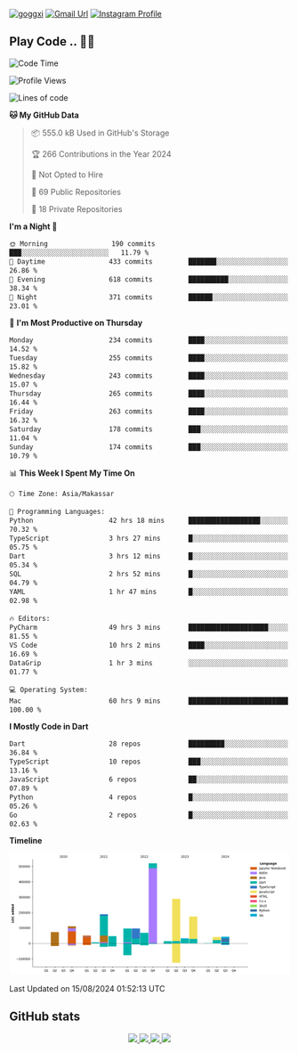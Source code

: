 [![goggxi](https://img.shields.io/badge/Portofolio-Goggxi-orange)](https://goggxi.github.io)
[![Gmail Url](https://img.shields.io/twitter/url?label=Goggxi@gmail.com&logo=gmail&style=social&url=http%3A%2F%2Fmailto%3Acontact.Goggxi@gmail.com)](mailto:Goggxi@gmail.com) [![Instagram Profile](https://img.shields.io/twitter/url?label=moh_rifkan&logo=instagram&style=social&url=https://www.instagram.com/moh_rifkan/)](https://www.instagram.com/moh_rifkan/)

## Play Code .. 💬🚀

<!-- [![Moh Rifkan GitHub stats](https://github-readme-stats.vercel.app/api?username=goggxi&count_private=true&show_icons=true&theme=dracula&custom_title=Goggxi%20Statistic%20🚀)](https://github.com/goggxi/goggxi)

[![Top Langs](https://github-readme-stats.vercel.app/api/top-langs/?username=goggxi&langs_count=8&layout=compact&show_icons=true&theme=dracula)](https://github.com/goggxi/goggxi) -->

<!--START_SECTION:waka-->
![Code Time](http://img.shields.io/badge/Code%20Time-3%2C160%20hrs%2024%20mins-blue)

![Profile Views](http://img.shields.io/badge/Profile%20Views-7-blue)

![Lines of code](https://img.shields.io/badge/From%20Hello%20World%20I%27ve%20Written-1.8%20million%20lines%20of%20code-blue)

**🐱 My GitHub Data** 

> 📦 555.0 kB Used in GitHub's Storage 
 > 
> 🏆 266 Contributions in the Year 2024
 > 
> 🚫 Not Opted to Hire
 > 
> 📜 69 Public Repositories 
 > 
> 🔑 18 Private Repositories 
 > 
**I'm a Night 🦉** 

```text
🌞 Morning                190 commits         ███░░░░░░░░░░░░░░░░░░░░░░   11.79 % 
🌆 Daytime                433 commits         ███████░░░░░░░░░░░░░░░░░░   26.86 % 
🌃 Evening                618 commits         ██████████░░░░░░░░░░░░░░░   38.34 % 
🌙 Night                  371 commits         ██████░░░░░░░░░░░░░░░░░░░   23.01 % 
```
📅 **I'm Most Productive on Thursday** 

```text
Monday                   234 commits         ████░░░░░░░░░░░░░░░░░░░░░   14.52 % 
Tuesday                  255 commits         ████░░░░░░░░░░░░░░░░░░░░░   15.82 % 
Wednesday                243 commits         ████░░░░░░░░░░░░░░░░░░░░░   15.07 % 
Thursday                 265 commits         ████░░░░░░░░░░░░░░░░░░░░░   16.44 % 
Friday                   263 commits         ████░░░░░░░░░░░░░░░░░░░░░   16.32 % 
Saturday                 178 commits         ███░░░░░░░░░░░░░░░░░░░░░░   11.04 % 
Sunday                   174 commits         ███░░░░░░░░░░░░░░░░░░░░░░   10.79 % 
```


📊 **This Week I Spent My Time On** 

```text
🕑︎ Time Zone: Asia/Makassar

💬 Programming Languages: 
Python                   42 hrs 18 mins      ██████████████████░░░░░░░   70.32 % 
TypeScript               3 hrs 27 mins       █░░░░░░░░░░░░░░░░░░░░░░░░   05.75 % 
Dart                     3 hrs 12 mins       █░░░░░░░░░░░░░░░░░░░░░░░░   05.34 % 
SQL                      2 hrs 52 mins       █░░░░░░░░░░░░░░░░░░░░░░░░   04.79 % 
YAML                     1 hr 47 mins        █░░░░░░░░░░░░░░░░░░░░░░░░   02.98 % 

🔥 Editors: 
PyCharm                  49 hrs 3 mins       ████████████████████░░░░░   81.55 % 
VS Code                  10 hrs 2 mins       ████░░░░░░░░░░░░░░░░░░░░░   16.69 % 
DataGrip                 1 hr 3 mins         ░░░░░░░░░░░░░░░░░░░░░░░░░   01.77 % 

💻 Operating System: 
Mac                      60 hrs 9 mins       █████████████████████████   100.00 % 
```

**I Mostly Code in Dart** 

```text
Dart                     28 repos            █████████░░░░░░░░░░░░░░░░   36.84 % 
TypeScript               10 repos            ███░░░░░░░░░░░░░░░░░░░░░░   13.16 % 
JavaScript               6 repos             ██░░░░░░░░░░░░░░░░░░░░░░░   07.89 % 
Python                   4 repos             █░░░░░░░░░░░░░░░░░░░░░░░░   05.26 % 
Go                       2 repos             █░░░░░░░░░░░░░░░░░░░░░░░░   02.63 % 
```



**Timeline**

![Lines of Code chart](https://raw.githubusercontent.com/Goggxi/Goggxi/main/assets/bar_graph.png)


 Last Updated on 15/08/2024 01:52:13 UTC
<!--END_SECTION:waka-->

## GitHub stats

<p align="center">
  <a href="https://github.com/goggxi">
    <img src="http://github-profile-summary-cards.vercel.app/api/cards/profile-details?username=goggxi&theme=transparent" />
  </a>
  <a href="https://github.com/goggxi">
    <img src="https://github-readme-streak-stats.herokuapp.com/?user=goggxi&hide_border=true&card_width=338&theme=transparent" />
  </a>
  <a href="https://github.com/goggxi">
    <img src="http://github-profile-summary-cards.vercel.app/api/cards/stats?username=goggxi&theme=transparent" />
  </a>
  <a href="https://github.com/goggxi">
    <img src="https://github-readme-stats.vercel.app/api/top-langs/?username=goggxi&langs_count=10&exclude_repo=&hide=c,makefile,html,css,sass,nix,nunjucks,tsql,dockerfile,shell&card_width=699&hide_border=true&theme=transparent" />
  </a>
  <!-- <br/>
  <a href="https://github.com/goggxi">
    <img src="https://komarev.com/ghpvc/?username=goggxi&color=blue&style=flat" />
  </a> -->
</p>
